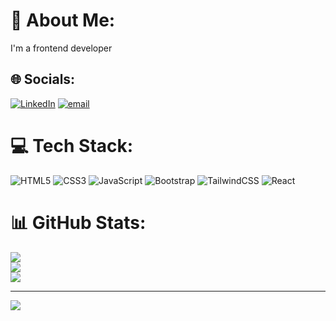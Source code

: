 # 💫 About Me:
I'm a frontend developer


## 🌐 Socials:
[![LinkedIn](https://img.shields.io/badge/LinkedIn-%230077B5.svg?logo=linkedin&logoColor=white)](https://linkedin.com/in/https://www.linkedin.com/in/hrishikeshkolhe/) [![email](https://img.shields.io/badge/Email-D14836?logo=gmail&logoColor=white)](mailto:hrishikeshkolhe24@gmail.com) 

# 💻 Tech Stack:
![HTML5](https://img.shields.io/badge/html5-%23E34F26.svg?style=flat&logo=html5&logoColor=white) ![CSS3](https://img.shields.io/badge/css3-%231572B6.svg?style=flat&logo=css3&logoColor=white) ![JavaScript](https://img.shields.io/badge/javascript-%23323330.svg?style=flat&logo=javascript&logoColor=%23F7DF1E) ![Bootstrap](https://img.shields.io/badge/bootstrap-%238511FA.svg?style=flat&logo=bootstrap&logoColor=white) ![TailwindCSS](https://img.shields.io/badge/tailwindcss-%2338B2AC.svg?style=flat&logo=tailwind-css&logoColor=white) ![React](https://img.shields.io/badge/react-%2320232a.svg?style=flat&logo=react&logoColor=%2361DAFB)
# 📊 GitHub Stats:
![](https://github-readme-stats.vercel.app/api?username=hrishii24&theme=react&hide_border=false&include_all_commits=false&count_private=false)<br/>
![](https://github-readme-streak-stats.herokuapp.com/?user=hrishii24&theme=react&hide_border=false)<br/>
![](https://github-readme-stats.vercel.app/api/top-langs/?username=hrishii24&theme=react&hide_border=false&include_all_commits=false&count_private=false&layout=compact)

---
[![](https://visitcount.itsvg.in/api?id=hrishii24&icon=0&color=1)](https://visitcount.itsvg.in)

<!-- Proudly created with GPRM ( https://gprm.itsvg.in ) -->

